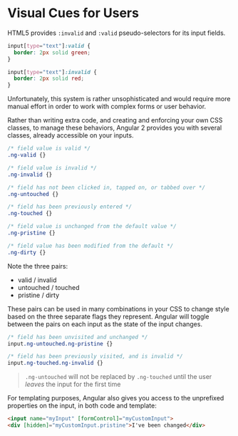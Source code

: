 # Visual Cues for Users

HTML5 provides `:invalid` and `:valid` pseudo-selectors for its input fields.

```css
input[type="text"]:valid {
  border: 2px solid green;
}

input[type="text"]:invalid {
  border: 2px solid red;
}
```

Unfortunately, this system is rather unsophisticated and would require more manual effort in order to work with complex forms or user behavior.


Rather than writing extra code, and creating and enforcing your own CSS classes, to manage these behaviors, Angular 2 provides you with several classes, already accessible on your inputs.


```css
/* field value is valid */
.ng-valid {}

/* field value is invalid */
.ng-invalid {}

/* field has not been clicked in, tapped on, or tabbed over */
.ng-untouched {}

/* field has been previously entered */
.ng-touched {}

/* field value is unchanged from the default value */
.ng-pristine {}

/* field value has been modified from the default */
.ng-dirty {}
```

Note the three pairs:
- valid / invalid
- untouched / touched
- pristine / dirty

These pairs can be used in many combinations in your CSS to change style based on the three separate flags they represent. Angular will toggle between the pairs on each input as the state of the input changes.

```css
/* field has been unvisited and unchanged */
input.ng-untouched.ng-pristine {}

/* field has been previously visited, and is invalid */
input.ng-touched.ng-invalid {}
```

> `.ng-untouched` will not be replaced by `.ng-touched` until the user _leaves_ the input for the first time

For templating purposes, Angular also gives you access to the unprefixed properties on the input, in both code and template:

```html
<input name="myInput" [formControl]="myCustomInput">
<div [hidden]="myCustomInput.pristine">I've been changed</div>
```
